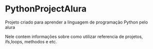 # PythonProjectAlura
Projeto criado para aprender a linguagem de programação Python pelo alura

Nele contem informações sobre como utilizar referencia de projetos, ifs,loops, methodos e etc.
